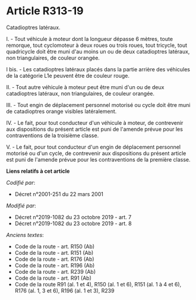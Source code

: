 # Article R313-19

Catadioptres latéraux.

I. - Tout véhicule à moteur dont la longueur dépasse 6 mètres, toute remorque, tout cyclomoteur à deux roues ou trois roues,
tout tricycle, tout quadricycle doit être muni d'au moins un ou de deux catadioptres latéraux, non triangulaires, de couleur
orangée.

I bis. - Les catadioptres latéraux placés dans la partie arrière des véhicules de la catégorie L1e peuvent être de couleur
rouge.

II. - Tout autre véhicule à moteur peut être muni d'un ou de deux catadioptres latéraux, non triangulaires, de couleur
orangée.

III. - Tout engin de déplacement personnel motorisé ou cycle doit être muni de catadioptres orange visibles latéralement.

IV. - Le fait, pour tout conducteur d'un véhicule à moteur, de contrevenir aux dispositions du présent article est puni de
l'amende prévue pour les contraventions de la troisième classe.

V. - Le fait, pour tout conducteur d'un engin de déplacement personnel motorisé ou d'un cycle, de contrevenir aux
dispositions du présent article est puni de l'amende prévue pour les contraventions de la première classe.

**Liens relatifs à cet article**

_Codifié par_:

  - Décret n°2001-251 du 22 mars 2001

_Modifié par_:

  - Décret n°2019-1082 du 23 octobre 2019 - art. 7
  - Décret n°2019-1082 du 23 octobre 2019 - art. 8

_Anciens textes_:

  - Code de la route - art. R150 (Ab)
  - Code de la route - art. R151 (Ab)
  - Code de la route - art. R176 (Ab)
  - Code de la route - art. R196 (Ab)
  - Code de la route - art. R239 (Ab)
  - Code de la route - art. R91 (Ab)
  - Code de la route R91 (al. 1 et 4), R150 (al. 1 et 6), R151 (al. 1 à 4  et 6), R176 (al. 1, 3 et 6), R196 (al. 1 et 3), R239
